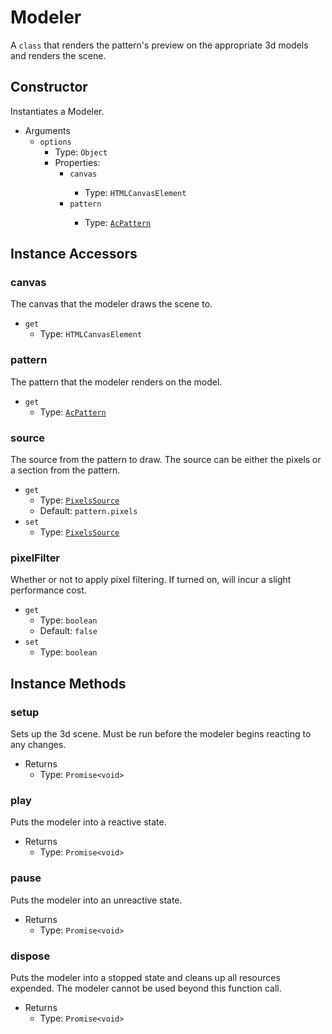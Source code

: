 # Modeler

A `class` that renders the pattern's preview on the appropriate 3d models and renders the scene.

## Constructor

Instantiates a Modeler.

* Arguments
  + `options`
    - Type: `Object`
    - Properties:
      * `canvas`<Badge text="required" type="tip" />
        * Type: `HTMLCanvasElement`
      * `pattern`<Badge text="required" type="tip" />
        * Type: [`AcPattern`](./AcPattern.md)

## Instance Accessors

### canvas

The canvas that the modeler draws the scene to.

* `get`
  + Type: `HTMLCanvasElement`

### pattern

The pattern that the modeler renders on the model.

* `get`
  + Type: [`AcPattern`](./AcPattern.md)

### source

The source from the pattern to draw. The source can be either the pixels or a section from the pattern.

* `get`
  + Type: [`PixelsSource`](./PixelsSource.md)
  + Default: `pattern.pixels`
* `set`
  + Type: [`PixelsSource`](./PixelsSource.md)

### pixelFilter

Whether or not to apply pixel filtering. If turned on, will incur a slight
performance cost.

* `get`
  + Type: `boolean`
  + Default: `false`
* `set`
  + Type: `boolean`

## Instance Methods

### setup

Sets up the 3d scene. Must be run before the modeler begins reacting to any changes.

* Returns
  + Type: `Promise<void>`

### play

Puts the modeler into a reactive state.

* Returns
  + Type: `Promise<void>`

### pause

Puts the modeler into an unreactive state.

* Returns
  + Type: `Promise<void>`

### dispose

Puts the modeler into a stopped state and cleans up all resources expended.
The modeler cannot be used beyond this function call.

* Returns
  + Type: `Promise<void>`
